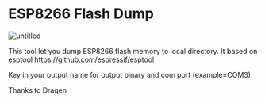 # ESP8266 Flash Dump

![untitled](https://user-images.githubusercontent.com/36906814/38973398-2f62dc22-43d8-11e8-9ad4-a218026ced67.png)

This tool let you dump ESP8266 flash memory to local directory. It based on esptool https://github.com/espressif/esptool

Key in your output name for output binary and com port (example=COM3) 

Thanks to Draqen
